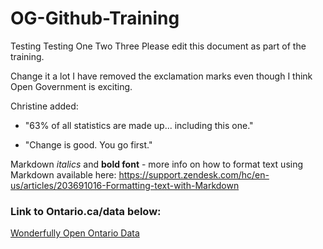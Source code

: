 # OG-Github-Training
Testing Testing One Two Three
Please edit this document as part of the training.

Change it a lot
I have removed the exclamation marks even though I think Open Government is exciting.


Christine added: 
* "63% of all statistics are made up... including this one."

* "Change is good. You go first."

Markdown _italics_ and **bold font** - more info on how to format text using Markdown available here: https://support.zendesk.com/hc/en-us/articles/203691016-Formatting-text-with-Markdown

### Link to Ontario.ca/data below:
[Wonderfully Open Ontario Data](www.ontario.ca/data) 

